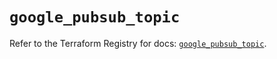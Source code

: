 # `google_pubsub_topic`

Refer to the Terraform Registry for docs: [`google_pubsub_topic`](https://registry.terraform.io/providers/hashicorp/google-beta/5.17.0/docs/resources/google_pubsub_topic).
